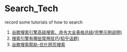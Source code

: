 # Search_Tech
record some tutorials of how to search


1. [谷歌搜索引擎高级搜索、命令大全表格总结(完整示例说明)](https://evanli.github.io/blog/2019/01/26/advanced-google-search-engine-command/)
2. [搜索引擎有哪些常用技巧(知乎话题)](https://www.zhihu.com/question/19847393)
3. [谷歌搜索帮助-优化网页搜索](https://support.google.com/websearch/answer/2466433)
